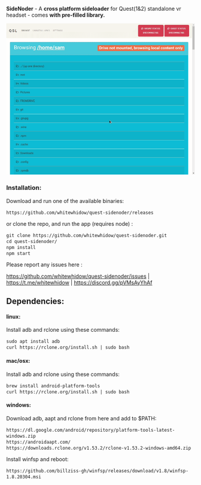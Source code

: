 **SideNoder** - A **cross platform sideloader** for Quest(1&2) standalone vr headset - comes **with pre-filled library.**

![screen](.github/screen.gif)
### Installation:
Download and run one of the available binaries:
```
https://github.com/whitewhidow/quest-sidenoder/releases
```
or clone the repo, and run the app (requires node) :
```
git clone https://github.com/whitewhidow/quest-sidenoder.git
cd quest-sidenoder/
npm install
npm start
```
Please report any issues here :

https://github.com/whitewhidow/quest-sidenoder/issues | https://t.me/whitewhidow | https://discord.gg/pVMsAyYhAf

## Dependencies:



#### linux:
Install adb and rclone using these commands:
```
sudo apt install adb
curl https://rclone.org/install.sh | sudo bash
```



#### mac/osx:
Install adb and rclone using these commands:
```
brew install android-platform-tools
curl https://rclone.org/install.sh | sudo bash
```




#### windows:
Download adb, aapt and rclone from here and add to $PATH:
```
https://dl.google.com/android/repository/platform-tools-latest-windows.zip
https://androidaapt.com/
https://downloads.rclone.org/v1.53.2/rclone-v1.53.2-windows-amd64.zip
```
Install winfsp and reboot:
```
https://github.com/billziss-gh/winfsp/releases/download/v1.8/winfsp-1.8.20304.msi
```



<!--
https://stackoverflow.com/a/44272417/1501189
https://www.xda-developers.com/adb-fastboot-any-directory-windows-linux/

adb (install globally)
https://dl.google.com/android/repository/platform-tools-latest-windows.zip

rclone (install globally)
https://downloads.rclone.org/v1.53.2/rclone-v1.53.2-windows-386.zip
https://downloads.rclone.org/v1.53.2/rclone-v1.53.2-windows-amd64.zip

winfsp (reboot)
https://github.com/billziss-gh/winfsp/releases/download/v1.8/winfsp-1.8.20304.msi

-->
